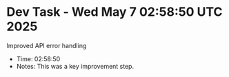 # Dev Task - Wed May  7 02:58:50 UTC 2025
Improved API error handling
- Time: 02:58:50
- Notes: This was a key improvement step.
